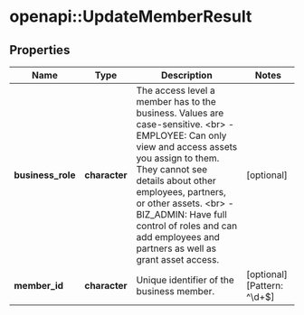 # openapi::UpdateMemberResult


## Properties
Name | Type | Description | Notes
------------ | ------------- | ------------- | -------------
**business_role** | **character** | The access level a member has to the business. Values are case-sensitive. &lt;br&gt; - EMPLOYEE: Can only view and access assets you assign to them. They cannot see details about other employees, partners, or other assets. &lt;br&gt; - BIZ_ADMIN: Have full control of roles and can add employees and partners as well as grant asset access. | [optional] 
**member_id** | **character** | Unique identifier of the business member. | [optional] [Pattern: ^\\d+$] 


